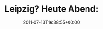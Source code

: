 ---
retweeted: false
source: <a href="http://itunes.apple.com/us/app/twitter/id409789998?mt=12" rel="nofollow">Twitter
  for Mac</a>
entities:
  hashtags: []
  symbols: []
  user_mentions: []
  urls:
  - url: http://t.co/4wNE3Zn
    expanded_url: http://nochbesserleben.com/plugin.php?menuid=19&template=kalender/templates/kalender_start.html
    display_url: nochbesserleben.com/plugin.php?men…
    indices:
    - '22'
    - '41'
display_text_range:
- '0'
- '41'
favorite_count: '0'
id_str: '91184843689443328'
truncated: false
retweet_count: '0'
id: '91184843689443328'
possibly_sensitive: false
created_at: Wed Jul 13 16:38:55 +0000 2011
favorited: false
full_text: 'Leipzig? Heute Abend:'
lang: de
quote_url: http://nochbesserleben.com/plugin.php?menuid=19&template=kalender/templates/kalender_start.html
tags:
- pesos:twitter
date: '2011-07-13T16:38:55+00:00'
src: https://twitter.com/bascht/status/91184843689443328
original_url: https://twitter.com/bascht/status/91184843689443328
type: twitter_tweet
text: 'Leipzig? Heute Abend:'
title: 'Leipzig? Heute Abend:'

---